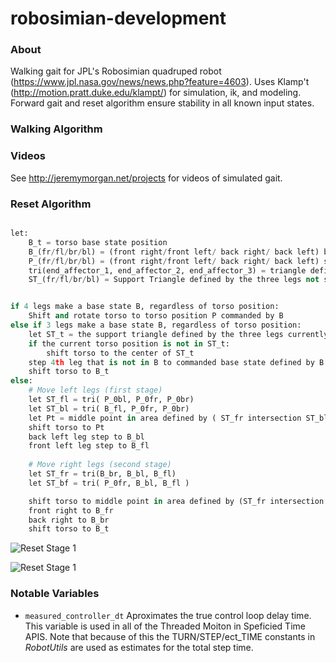 # robosimian-development

### About
Walking gait for JPL's Robosimian quadruped robot (https://www.jpl.nasa.gov/news/news.php?feature=4603). Uses Klamp't (http://motion.pratt.duke.edu/klampt/) for simulation, ik, and modeling. Forward gait and reset algorithm ensure stability in all known input states. 

### Walking Algorithm



### Videos
See http://jeremymorgan.net/projects for videos of simulated gait.

### Reset Algorithm

```python

let:
	B_t = torso base state position
	B_(fr/fl/br/bl) = (front right/front left/ back right/ back left) base state position
	P_(fr/fl/br/bl) = (front right/front left/ back right/ back left) starting foot position
	tri(end_affector_1, end_affector_2, end_affector_3) = triangle defined by the specified triangles 
	ST_(fr/fl/br/bl) = Support Triangle defined by the three legs not specified in the variable name. For example ST_fr is the support triangle created by the fl, br, bl end affectors


if 4 legs make a base state B, regardless of torso position:
	Shift and rotate torso to torso position P commanded by B
else if 3 legs make a base state B, regardless of torso position:
    let ST_t = the support triangle defined by the three legs currently in the base state
    if the current torso position is not in ST_t:
	    shift torso to the center of ST_t
	step 4th leg that is not in B to commanded base state defined by B
	shift torso to B_t
else:
	# Move left legs (first stage)
	let ST_fl = tri( P_0bl, P_0fr, P_0br)
	let ST_bl = tri( B_fl, P_0fr, P_0br)
	let Pt = middle point in area defined by ( ST_fr intersection ST_bl )
	shift torso to Pt
	back left leg step to B_bl
	front left leg step to B_fl
	
	# Move right legs (second stage)
	let ST_fr = tri(B_br, B_bl, B_fl)
	let ST_bf = tri( P_0fr, B_bl, B_fl )

    shift torso to middle point in area defined by (ST_fr intersection ST_br)
    front right to B_fr
    back right to B_br
    shift torso to B_t
```

![Reset Stage 1](https://github.com/JeremySMorgan/robosimian-gait-development/blob/master/torso_stage_1.png)

![Reset Stage 1](https://github.com/JeremySMorgan/robosimian-gait-development/blob/master/reset_stage_2.png)



### Notable Variables

- `measured_controller_dt` Aproximates the true control loop delay time. This variable is used in all of the Threaded Moiton in Speficied Time APIS. Note that because of this the TURN/STEP/ect_TIME constants in *RobotUtils* are used as estimates for the total step time. 

